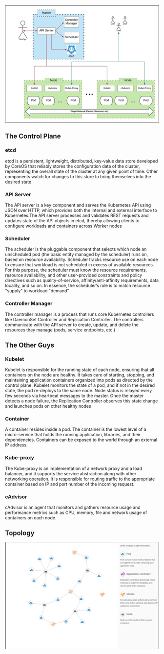 ![Kubernetes Architecture](https://raw.githubusercontent.com/reselbob/k8s-4-it-pros/master/day-1/lesson-01-k8s-architecture/images/Kubernetes-arch.jpeg)

## The Control Plane

### etcd

etcd is a persistent, lightweight, distributed, key-value data store developed by CoreOS that reliably stores the configuration data of the cluster, representing the overall state of the cluster at any given point of time. Other components watch for changes to this store to bring themselves into the desired state

### API Server

The API server is a key component and serves the Kubernetes API using JSON over HTTP, which provides both the internal and external interface to Kubernetes.The API server processes and validates REST requests and updates state of the API objects in etcd, thereby allowing clients to configure workloads and containers across Worker nodes

### Scheduler
The scheduler is the pluggable component that selects which node an unscheduled pod (the basic entity managed by the scheduler) runs on, based on resource availability. Scheduler tracks resource use on each node to ensure that workload is not scheduled in excess of available resources. For this purpose, the scheduler must know the resource requirements, resource availability, and other user-provided constraints and policy directives such as quality-of-service, affinity/anti-affinity requirements, data locality, and so on. In essence, the scheduler’s role is to match resource "supply" to workload "demand"

### Controller Manager
The controller manager is a process that runs core Kubernetes controllers like DaemonSet Controller and Replication Controller. The controllers communicate with the API server to create, update, and delete the resources they manage (pods, service endpoints, etc.)

## The Other Guys

### Kubelet
Kubelet is responsible for the running state of each node, ensuring that all containers on the node are healthy. It takes care of starting, stopping, and maintaining application containers organized into pods as directed by the control plane. Kubelet monitors the state of a pod, and if not in the desired state, the pod re-deploys to the same node. Node status is relayed every few seconds via heartbeat messages to the master. Once the master detects a node failure, the Replication Controller observes this state change and launches pods on other healthy nodes
### Container
A container resides inside a pod. The container is the lowest level of a micro-service that holds the running application, libraries, and their dependencies. Containers can be exposed to the world through an external IP address.
### Kube-proxy
The Kube-proxy is an implementation of a network proxy and a load balancer, and it supports the service abstraction along with other networking operation. It is responsible for routing traffic to the appropriate container based on IP and port number of the incoming request.
### cAdvisor
cAdvisor is an agent that monitors and gathers resource usage and performance metrics such as CPU, memory, file and network usage of containers on each node.

## Topology

![Topology](https://raw.githubusercontent.com/reselbob/k8s-4-it-pros/master/day-1/lesson-01-k8s-architecture/images/topology.png)